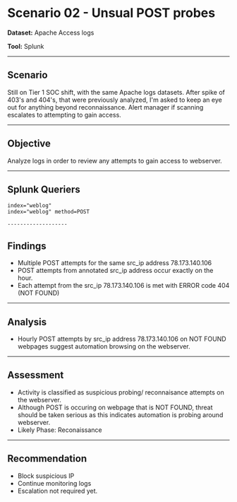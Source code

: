 # Scenario 02 - Unsual POST probes

**Dataset:** Apache Access logs

**Tool:** Splunk

-------------------

## Scenario 
Still on Tier 1 SOC shift, with the same Apache logs datasets. After spike of 403's and 404's, that were previously analyzed, I'm asked to keep an eye out for anything beyond reconnaissance. Alert manager if scanning escalates to attempting to gain access.

-------------------

## Objective

  Analyze logs in order to review any attempts to gain access to webserver.

  -------------------

  ## Splunk Queriers
    index="weblog"
    index="weblog" method=POST

    -------------------

## Findings 
  - Multiple POST attempts for the same src_ip address 78.173.140.106
  - POST attempts from annotated src_ip address occur exactly on the hour.
  - Each attempt from the src_ip 78.173.140.106 is met with  ERROR code 404 (NOT FOUND) 

  -------------------

## Analysis
  - Hourly POST attempts by src_ip address 78.173.140.106 on NOT FOUND webpages suggest automation browsing on the webserver.

-------------------

## Assessment
  - Activity is classified as suspicious probing/ reconnaisance attempts on the webserver.
  - Although POST is occuring on webpage that is NOT FOUND, threat should be taken serious as this indicates automation is probing around webserver.
  - Likely Phase: Reconaissance

-------------------

## Recommendation
  - Block suspicious IP
  - Continue monitoring logs
  - Escalation not required yet.

